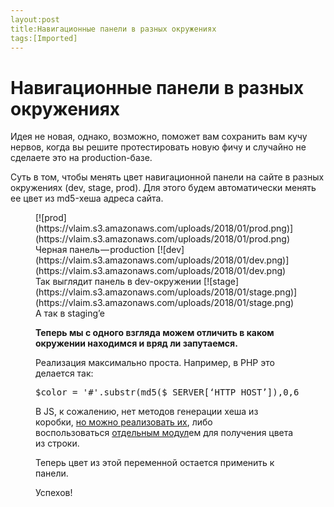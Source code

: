 ```yaml
---
layout:post
title:Навигационные панели в разных окружениях
tags:[Imported]
---
```

# Навигационные панели в разных окружениях

Идея не новая, однако, возможно, поможет вам сохранить вам кучу нервов, когда вы решите протестировать новую фичу и случайно не сделаете это на production-базе.

Суть в том, чтобы менять цвет навигационной панели на сайте в разных окружениях (dev, stage, prod). Для этого будем автоматически менять ее цвет из md5-хеша адреса сайта.

<figure id="b968" class="graf graf--figure graf-after--p">

<div class="aspectRatioPlaceholder is-locked"></div>

<div class="aspectRatioPlaceholder is-locked">[![prod](https://vlaim.s3.amazonaws.com/uploads/2018/01/prod.png)](https://vlaim.s3.amazonaws.com/uploads/2018/01/prod.png) Черная панель — production [![dev](https://vlaim.s3.amazonaws.com/uploads/2018/01/dev.png)](https://vlaim.s3.amazonaws.com/uploads/2018/01/dev.png) Так выглядит панель в dev-окружении  [![stage](https://vlaim.s3.amazonaws.com/uploads/2018/01/stage.png)](https://vlaim.s3.amazonaws.com/uploads/2018/01/stage.png) А так в staging’e

**Теперь мы с одного взгляда можем отличить в каком окружении находимся и вряд ли запутаемся.**

Реализация максимально проста. Например, в PHP это делается так:

<pre id="8e16" class="graf graf--pre graf-after--p">$color = '#'.substr(md5($_SERVER[‘HTTP_HOST’]),0,6);</pre>

В JS, к сожалению, нет методов генерации хеша из коробки, [но можно реализовать их](https://stackoverflow.com/questions/3426404/create-a-hexadecimal-colour-based-on-a-string-with-javascript), либо воспользоваться [отдельным модул](https://www.npmjs.com/package/string-to-color)ем для получения цвета из строки.

Теперь цвет из этой переменной остается применить к панели.

Успехов!

</div>

</figure>